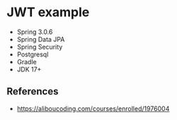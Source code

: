 # JWT example

* Spring 3.0.6
* Spring Data JPA
* Spring Security
* Postgresql
* Gradle
* JDK 17+

## References
* https://aliboucoding.com/courses/enrolled/1976004


